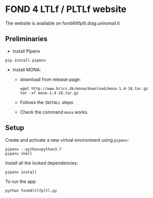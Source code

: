 # FOND 4 LTLf / PLTLf website

The website is available on fond4ltlfpltl.diag.uniroma1.it

## Preliminaries

- Install Pipenv
```
pip install pipenv
```

- Install MONA:

  - download from release page:

        wget http://www.brics.dk/mona/download/mona-1.4-18.tar.gz
        tar -xf mona-1.4-18.tar.gz
      
  - Follows the `INSTALL` steps
  - Check the command `mona` works.

## Setup 

Create and activate a new virtual environment using `pipenv`:

```
pipenv --python=python3.7
pipenv shell
```

Install all the locked dependencies:
```
pipenv install
```

To run the app:

```
python fond4ltlfpltl.py
```

